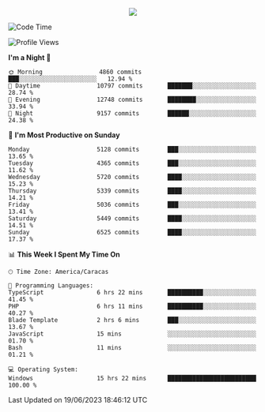 <p align="center">
  <a href="http://www.github.com/thevacs">
    <img src="https://github-readme-streak-stats.herokuapp.com/?user=thevacs&stroke=ffffff&background=1c1917&ring=0891b2&fire=0891b2&currStreakNum=ffffff&currStreakLabel=0891b2&sideNums=ffffff&sideLabels=ffffff&dates=ffffff&hide_border=true" />
  </a>
</p>

<!--START_SECTION:waka-->
![Code Time](http://img.shields.io/badge/Code%20Time-1%2C434%20hrs%2046%20mins-blue)

![Profile Views](http://img.shields.io/badge/Profile%20Views-1-blue)

**I'm a Night 🦉** 

```text
🌞 Morning                4860 commits        ███░░░░░░░░░░░░░░░░░░░░░░   12.94 % 
🌆 Daytime                10797 commits       ███████░░░░░░░░░░░░░░░░░░   28.74 % 
🌃 Evening                12748 commits       ████████░░░░░░░░░░░░░░░░░   33.94 % 
🌙 Night                  9157 commits        ██████░░░░░░░░░░░░░░░░░░░   24.38 % 
```
📅 **I'm Most Productive on Sunday** 

```text
Monday                   5128 commits        ███░░░░░░░░░░░░░░░░░░░░░░   13.65 % 
Tuesday                  4365 commits        ███░░░░░░░░░░░░░░░░░░░░░░   11.62 % 
Wednesday                5720 commits        ████░░░░░░░░░░░░░░░░░░░░░   15.23 % 
Thursday                 5339 commits        ████░░░░░░░░░░░░░░░░░░░░░   14.21 % 
Friday                   5036 commits        ███░░░░░░░░░░░░░░░░░░░░░░   13.41 % 
Saturday                 5449 commits        ████░░░░░░░░░░░░░░░░░░░░░   14.51 % 
Sunday                   6525 commits        ████░░░░░░░░░░░░░░░░░░░░░   17.37 % 
```


📊 **This Week I Spent My Time On** 

```text
🕑︎ Time Zone: America/Caracas

💬 Programming Languages: 
TypeScript               6 hrs 22 mins       ██████████░░░░░░░░░░░░░░░   41.45 % 
PHP                      6 hrs 11 mins       ██████████░░░░░░░░░░░░░░░   40.27 % 
Blade Template           2 hrs 6 mins        ███░░░░░░░░░░░░░░░░░░░░░░   13.67 % 
JavaScript               15 mins             ░░░░░░░░░░░░░░░░░░░░░░░░░   01.70 % 
Bash                     11 mins             ░░░░░░░░░░░░░░░░░░░░░░░░░   01.21 % 

💻 Operating System: 
Windows                  15 hrs 22 mins      █████████████████████████   100.00 % 
```


 Last Updated on 19/06/2023 18:46:12 UTC
<!--END_SECTION:waka-->
